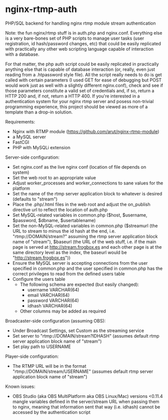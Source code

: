 # nginx-rtmp-auth
PHP/SQL backend for handling nginx rtmp module stream authentication

Note: the fun nginx/rtmp stuff is in auth.php and nginx.conf. Everything else is a very bare-bones set of PHP scripts to manage user tasks (user registration, id hash/password changes, etc) that could be easily replicated with practically any other web scripting language capable of interaction with a database.

For that matter, the php auth script could be easily replicated in practically anything else that is capable of database interaction (or, really, even just reading from a .htpassword style file). All the script really needs to do is get called with certain parameters (I used GET for ease of debugging but POST would work just as well with a slightly different nginx.conf), check and see if those parameters constitute a valid set of credentials and, if so, return a HTTP 200 and, if not, return a HTTP 400. If you're interested in a authentication system for your nginx rtmp server and posess non-trivial programming experience, this project should be viewed as more of a template than a drop-in solution.

Requirements:
  - Nginx with RTMP module (https://github.com/arut/nginx-rtmp-module)
  - a MySQL server
  - FastCGI
  - PHP with MySQLi extension
  
Server-side configuration:
  - Set nginx.conf as the live nginx conf (location of file depends on system)
  - Set the web root to an appropriate value
  - Adjust worker_processes and worker_connections to sane values for the platform
  - Set the name of the rtmp server application block to whatever is desired (defaults to "stream")
  - Place the .php/.html files in the web root and adjust the on_publish directive url to reflect the location of auth.php
  - Set MySQL-related variables in common.php ($host, $username, $password, $dbname, $usertablename)
  - Set the non-MySQL-related variables in common.php ($streamurl (the URL to stream to minus the id hash at the end, i.e. "rtmp://DOMAIN/stream?" assuming the rtmp server application block name of "stream"), $baseurl (the URL of the web stuff, i.e. if the main page is served at http://stream.frogbox.es and each other page is at the same directory level as the index, the baseurl would be "http://stream.frogbox.es"))
  - Ensure the MySQL server is accepting connections from the user specified in common.php and the user specified in common.php has the correct privileges to read from the defined users table
  - Configure the users table
    - The following schema are expected (but easily changed):
      - username VARCHAR(64)
      - email VARCHAR(64)
      - password VARCHAR(64)
      - idhash VARCHAR(64)
    - Other columns may be added as required

Broadcaster-side configuration (assuming OBS):
  - Under Broadcast Settings, set Custom as the streaming service
  - Set server to "rtmp://DOMAIN/stream?IDHASH" (assumes default rtmp server application block name of "stream")
  - Set play path to USERNAME
  
Player-side configuration:
  - The RTMP URL will be in the format "rtmp://DOMAIN/stream/USERNAME" (assumes default rtmp server application block name of "stream")

Known issues:
  - OBS Studio (aka OBS MultiPlatform aka OBS Linux/Mac) versions <0.11.4 mangle variables defined in the server/stream URL when passing them to nginx, meaning that information sent that way (i.e. idhash) cannot be accessed by the authentication script
